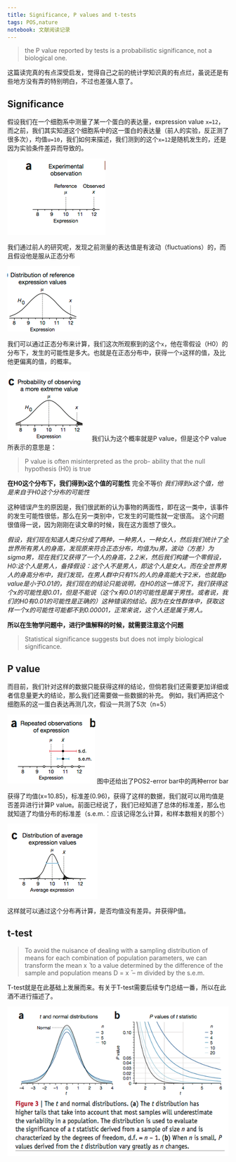 ```yaml
---
title: Significance, P values and t-tests
tags: POS,nature
notebook: 文献阅读记录
---
```


>the P value reported by tests is a probabilistic significance, not a biological one.

这篇读完真的有点深受启发，觉得自己之前的统计学知识真的有点烂，虽说还是有些地方没有弄的特别明白，不过也差强人意了。

## Significance ##

假设我们在一个细胞系中测量了某一个蛋白的表达量，expression value `x=12`，而之前，我们其实知道这个细胞系中的这一蛋白的表达量（前人的实验，反正测了很多次），均值`u=10`，我们如何来描述，我们测到的这个`x=12`是随机发生的，还是因为实验条件差异而导致的。

![f1](../pics/pos3-1.png)

我们通过前人的研究呢，发现之前测量的表达值是有波动（fluctuations）的，而且假设他是服从正态分布

![f2](../pics/pos3-2.png)

我们可以通过正态分布来计算，我们这次所观察到的这个`x`，他在零假设（H0）的分布下，发生的可能性是多大。也就是在正态分布中，获得一个`x`这样的值，及比他更偏离的值，的概率。

![f3](../pics/pos3-3.png)
我们认为这个概率就是P value，但是这个P value所表示的意思是：

>P value is often misinterpreted as the prob- ability that the null hypothesis (H0) is true

**在H0这个分布下，我们得到x这个值的可能性**
完全不等价
*我们得到x这个值，他是来自于H0这个分布的可能性*

这种错误产生的原因是，我们很武断的认为事物的两面性，即在这一类中，该事件的发生可能性很低，那么在另一类别中，它发生的可能性就一定很高。
这个问题很值得一说，因为刚刚在读文章的时候，我在这方面想了很久。

*假设，我们现在知道人类只分成了两种，一种男人，一种女人，然后我们统计了全世界所有男人的身高，发现原来符合正态分布，均值为u男，波动（方差）为sigma男，现在我们又获得了一个人的身高，2.2米，然后我们构建一个零假设，H0:这个人是男人，备择假设：这个人不是男人，即这个人是女人。而在全世界男人的身高分布中，我们发现，在男人群中只有1%的人的身高能大于2米，也就是p value是小于0.01的，我们现在的结论只能说明，在H0的这一情况下，我们获得这个x的可能性是0.01，但是不能说（这个x有0.01的可能性是属于男性。或者说，我们的H0有0.01的可能性是正确的）这种错误的结论。因为在女性群体中，获取这样一个x的可能性可能都不到0.00001，正常来说，这个人还是属于男人。*

**所以在生物学问题中，进行P值解释的时候，就需要注意这个问题**

>Statistical significance suggests but does not imply biological significance.

## P value ##

而目前，我们针对这样的数据只能获得这样的结论，但倘若我们还需要更加详细或者信息量更大的结论，那么我们还需要做一些数据的补充。
例如，我们再把这个细胞系的这一蛋白表达再测几次，假设一共测了5次（n=5）

![f4](../pics/pos3-4.png)
图中还给出了POS2-error bar中的两种error bar

获得了均值(x=10.85)，标准差(0.96)，获得了这样的数据，我们就可以用均值是否差异进行计算P value。前面已经说了，我们已经知道了总体的标准差，那么也就知道了均值分布的标准差（s.e.m.：应该记得怎么计算，和样本数相关的那个）

![f5](../pics/pos3-5.png)

这样就可以通过这个分布再计算，是否均值没有差异。并获得P值。


## t-test ##

>To avoid the nuisance of dealing with a sampling distribution of means for each combination of population parameters, we can transform the mean x ̄ to a value determined by the difference of the sample and population means D = x ̄ – m divided by the s.e.m. 

T-test就是在此基础上发展而来。有关于T-test需要后续专门总结一番，所以在此酒不进行描述了。

![f6](../pics/pos3-6.png)

